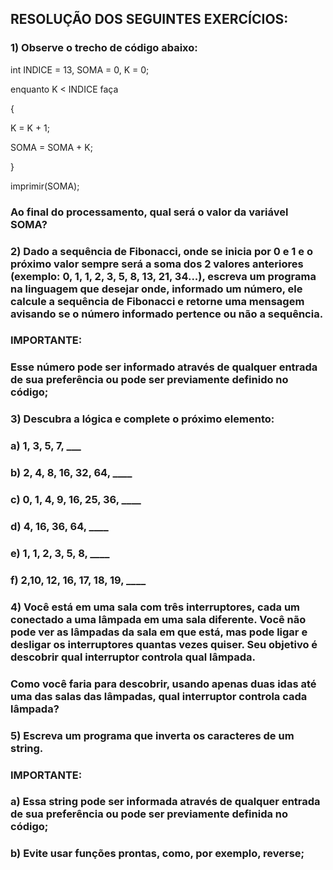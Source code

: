 ## RESOLUÇÃO DOS SEGUINTES EXERCÍCIOS:

### 1) Observe o trecho de código abaixo:

int INDICE = 13, SOMA = 0, K = 0;

enquanto K < INDICE faça

{

K = K + 1;

SOMA = SOMA + K;

}

imprimir(SOMA);

### Ao final do processamento, qual será o valor da variável SOMA?


### 2) Dado a sequência de Fibonacci, onde se inicia por 0 e 1 e o próximo valor sempre será a soma dos 2 valores anteriores (exemplo: 0, 1, 1, 2, 3, 5, 8, 13, 21, 34...), escreva um programa na linguagem que desejar onde, informado um número, ele calcule a sequência de Fibonacci e retorne uma mensagem avisando se o número informado pertence ou não a sequência.

### IMPORTANTE:
### Esse número pode ser informado através de qualquer entrada de sua preferência ou pode ser previamente definido no código;


### 3) Descubra a lógica e complete o próximo elemento:

### a) 1, 3, 5, 7, ___

### b) 2, 4, 8, 16, 32, 64, ____

### c) 0, 1, 4, 9, 16, 25, 36, ____

### d) 4, 16, 36, 64, ____

### e) 1, 1, 2, 3, 5, 8, ____

### f) 2,10, 12, 16, 17, 18, 19, ____



### 4) Você está em uma sala com três interruptores, cada um conectado a uma lâmpada em uma sala diferente. Você não pode ver as lâmpadas da sala em que está, mas pode ligar e desligar os interruptores quantas vezes quiser. Seu objetivo é descobrir qual interruptor controla qual lâmpada.

### Como você faria para descobrir, usando apenas duas idas até uma das salas das lâmpadas, qual interruptor controla cada lâmpada?


### 5) Escreva um programa que inverta os caracteres de um string.

### IMPORTANTE:

### a) Essa string pode ser informada através de qualquer entrada de sua preferência ou pode ser previamente definida no código;

### b) Evite usar funções prontas, como, por exemplo, reverse;
